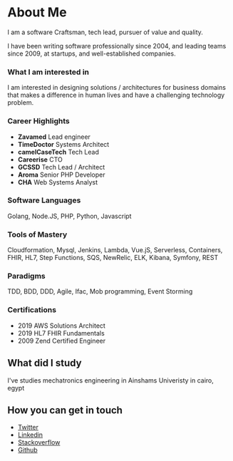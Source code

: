 # About Me

I am a software Craftsman, tech lead, pursuer of value and quality.

I have been writing software professionally since 2004, and leading teams since 2009, at startups, and well-established companies.

### What I am interested in
I am interested in designing solutions / architectures for business domains that makes a difference in human lives and have a challenging technology problem.

### Career Highlights

- **Zavamed**       Lead engineer
- **TimeDoctor**    Systems Architect
- **camelCaseTech** Tech Lead
- **Careerise**     CTO
- **GCSSD**         Tech Lead / Architect
- **Aroma**         Senior PHP Developer
- **CHA**           Web Systems Analyst
  

### Software Languages
Golang, Node.JS, PHP, Python, Javascript

### Tools of Mastery
Cloudformation, Mysql, Jenkins, Lambda, Vue.jS, Serverless, Containers, FHIR, HL7, Step Functions, SQS, NewRelic, ELK, Kibana, Symfony, REST

### Paradigms
TDD, BDD, DDD, Agile, Ifac, Mob programming, Event Storming

### Certifications
- 2019 AWS Solutions Architect
- 2019 HL7 FHIR Fundamentals
- 2009 Zend Certified Engineer

## What did I study
I've studies mechatronics engineering in Ainshams Univeristy in cairo, egypt

## How you can get in touch
* [Twitter](https://twitter.com/me2resh)
* [Linkedin](https://www.linkedin.com/in/aabdelaliem/)
* [Stackoverflow](https://stackoverflow.com/users/2373953/me2resh)
* [Github](https://github.com/me2resh)